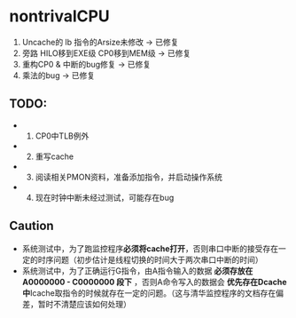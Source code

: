 # nontrivalCPU

 1. Uncache的 lb 指令的Arsize未修改      -> 已修复
 2. 旁路 HILO移到EXE级 CP0移到MEM级      -> 已修复
 3. 重构CP0 & 中断的bug修复              -> 已修复
 4. 乘法的bug                           -> 已修复

## TODO:

+  1. CP0中TLB例外

+  2. 重写cache

+  3. 阅读相关PMON资料，准备添加指令，并启动操作系统

+  4. 现在时钟中断未经过测试，可能存在bug



## Caution

+ 系统测试中，为了跑监控程序**必须将cache打开**，否则串口中断的接受存在一定的时序问题（初步估计是线程切换的时间大于两次串口中断的时间）
+ 系统测试中，为了正确运行G指令，由A指令输入的数据 **必须存放在A0000000 - C0000000 段下** ，否则A命令写入的数据会 **优先存在Dcache中**Icache取指令的时候就存在一定的问题。（这与清华监控程序的文档存在偏差，暂时不清楚应该如何处理）
